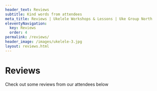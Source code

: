 ```yaml
---
header_text: Reviews
subtitle: Kind words from attendees
meta_title: Reviews | Ukelele Workshops & Lessons | Uke Group North
eleventyNavigation:
  key: Reviews
  order: 4
permalink: /reviews/
header_image: /images/ukelele-3.jpg
layout: reviews.html
---
```


# Reviews

Check out some reviews from our attendees below
